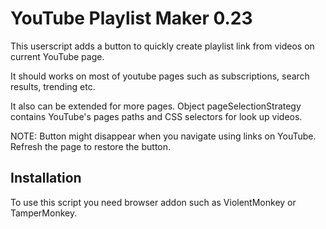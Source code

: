 # YouTube Playlist Maker 0.23

This userscript adds a button to quickly create playlist link from videos on current YouTube page.

It should works on most of youtube pages such as subscriptions, search results, trending etc.

It also can be extended for more pages. Object pageSelectionStrategy contains YouTube's pages paths and CSS selectors for look up videos.

NOTE:
Button might disappear when you navigate using links on YouTube. Refresh the page to restore the button.
## Installation
To use this script you need browser addon such as ViolentMonkey or TamperMonkey.

